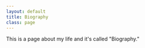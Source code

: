 ```yaml
---
layout: default
title: Biography
class: page
---
```


This is a page about my life and it's called "Biography."